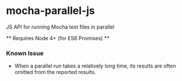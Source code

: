 # mocha-parallel-js
JS API for running Mocha test files in parallel

** Requires Node 4+ (for ES6 Promises) **

### Known Issue
* When a parallel run takes a relatively long time, its results are often omitted from the reported results.
